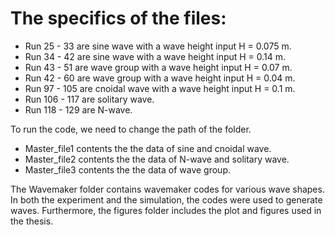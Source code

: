 # The specifics of the files:
  * Run 25 - 33 are sine wave with a wave height input H = 0.075 m.
  * Run 34 - 42 are sine wave with a wave height input H = 0.14 m.
  * Run 43 - 51 are wave group with a wave height input H = 0.07 m.
  * Run 42 - 60 are wave group with a wave height input H = 0.04 m.
  * Run 97 - 105 are cnoidal wave with a wave height input H = 0.1 m.
  * Run 106 - 117 are solitary wave.
  * Run 118 - 129 are N-wave.

To run the code, we need to change the path of the folder.

* Master_file1 contents the the data of sine and cnoidal wave.
* Master_file2 contents the the data of N-wave and solitary wave.
* Master_file3 contents the the data of wave group.

The Wavemaker folder contains wavemaker codes for various wave shapes. In both the experiment and the simulation, the codes were used to generate waves. Furthermore, the figures folder includes the plot and figures used in the thesis.
